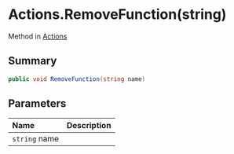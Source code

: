 # Actions.RemoveFunction(string)

Method in [Actions](/docs/api/csharp/yarn.unity.actions.md)

## Summary



```csharp
public void RemoveFunction(string name)
```

## Parameters

|Name|Description|
|:---|:---|
|`string` name||

